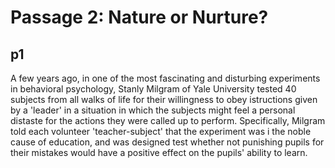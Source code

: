 # Passage 2: Nature or Nurture?

## p1

A few years ago, in one of the most fascinating and disturbing experiments in behavioral psychology,
Stanly Milgram of Yale University tested 40 subjects from all walks of life for their willingness 
to obey istructions given by a 'leader' in a situation in which the subjects might feel a personal 
distaste for the actions they were called up to perform. Specifically, Milgram told each volunteer
'teacher-subject' that the experiment was i the noble cause of education, and was designed test whether
not punishing pupils for their mistakes would have a positive effect on the pupils' ability to learn.